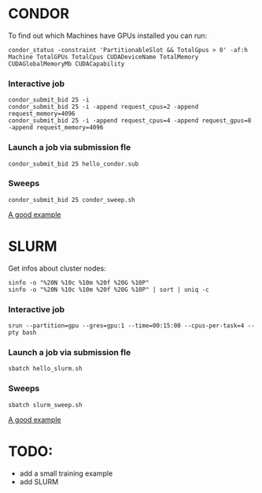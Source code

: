 
# CONDOR
To find out which Machines have GPUs installed you can run:
```
condor_status -constraint 'PartitionableSlot && TotalGpus > 0' -af:h Machine TotalGPUs TotalCpus CUDADeviceName TotalMemory CUDAGlobalMemoryMb CUDACapability
```

### Interactive job
```
condor_submit_bid 25 -i
condor_submit_bid 25 -i -append request_cpus=2 -append request_memory=4096
condor_submit_bid 25 -i -append request_cpus=4 -append request_gpus=8 -append request_memory=4096
```

### Launch a job via submission fle
```
condor_submit_bid 25 hello_condor.sub
```

### Sweeps
```
condor_submit_bid 25 condor_sweep.sh
```
[A good example](https://research.cs.wisc.edu/htcondor/tutorials/intl-grid-school-3/submit_first.html)


# SLURM
Get infos about cluster nodes:
```
sinfo -o "%20N %10c %10m %20f %20G %10P"
sinfo -o "%20N %10c %10m %20f %20G %10P" | sort | uniq -c
```

### Interactive job
```
srun --partition=gpu --gres=gpu:1 --time=00:15:00 --cpus-per-task=4 --pty bash
```

### Launch a job via submission fle
```
sbatch hello_slurm.sh
```

### Sweeps
```
sbatch slurm_sweep.sh
```
[A good example](https://rcpedia.stanford.edu/topicGuides/jobArrayPythonExample.html)

# TODO:
- add a small training example
- add SLURM
